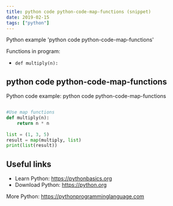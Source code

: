 ```yaml
---
title: python code python-code-map-functions (snippet)
date: 2019-02-15
tags: ["python"]
---
```

Python example 'python code python-code-map-functions'

Functions in program: 
* `def multiply(n): `

## python code python-code-map-functions

Python code example: python code python-code-map-functions

```python

#Use map functions
def multiply(n): 
    return n * n 
  
list = (1, 3, 5) 
result = map(multiply, list) 
print(list(result))


```

## Useful links

- Learn Python: https://pythonbasics.org
- Download Python: https://python.org

More Python: https://pythonprogramminglanguage.com
